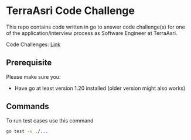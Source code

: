 # TerraAsri Code Challenge
This repo contains code written in go to answer code challenge(s) for one of the application/interview process as Software Engineer at TerraAsri.

Code Challenges: [Link](https://mica-wineberry-d80.notion.site/Code-Challenge-9f10e4d75199422082ea5e503f25067e)

## Prerequisite
Please make sure you:
- Have go at least version 1.20 installed (older version might also works)

## Commands
To run test cases use this command
```bash
go test -v ./...
```